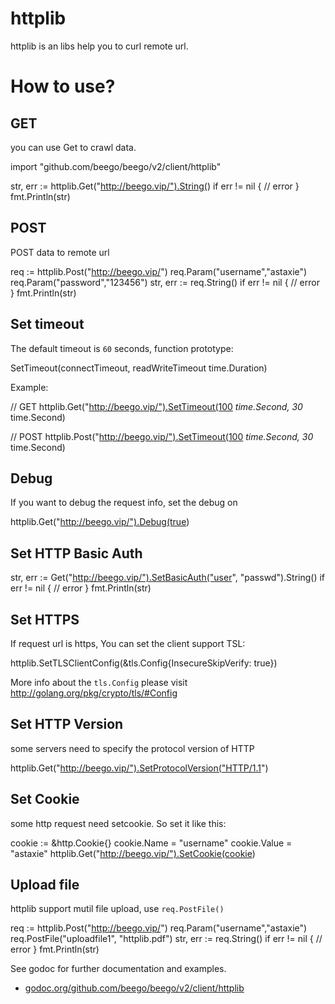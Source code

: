 # httplib

httplib is an libs help you to curl remote url.

# How to use?

## GET

you can use Get to crawl data.

 import "github.com/beego/beego/v2/client/httplib"

 str, err := httplib.Get("<http://beego.vip/").String(>)
 if err != nil {
         // error
 }
 fmt.Println(str)

## POST

POST data to remote url

 req := httplib.Post("<http://beego.vip/>")
 req.Param("username","astaxie")
 req.Param("password","123456")
 str, err := req.String()
 if err != nil {
         // error
 }
 fmt.Println(str)

## Set timeout

The default timeout is `60` seconds, function prototype:

 SetTimeout(connectTimeout, readWriteTimeout time.Duration)

Example:

 // GET
 httplib.Get("<http://beego.vip/").SetTimeout(100> *time.Second, 30* time.Second)

 // POST
 httplib.Post("<http://beego.vip/").SetTimeout(100> *time.Second, 30* time.Second)

## Debug

If you want to debug the request info, set the debug on

 httplib.Get("<http://beego.vip/").Debug(true>)

## Set HTTP Basic Auth

 str, err := Get("<http://beego.vip/").SetBasicAuth("user>", "passwd").String()
 if err != nil {
         // error
 }
 fmt.Println(str)

## Set HTTPS

If request url is https, You can set the client support TSL:

 httplib.SetTLSClientConfig(&tls.Config{InsecureSkipVerify: true})

More info about the `tls.Config` please visit <http://golang.org/pkg/crypto/tls/#Config>

## Set HTTP Version

some servers need to specify the protocol version of HTTP

 httplib.Get("<http://beego.vip/").SetProtocolVersion("HTTP/1.1>")

## Set Cookie

some http request need setcookie. So set it like this:

 cookie := &http.Cookie{}
 cookie.Name = "username"
 cookie.Value  = "astaxie"
 httplib.Get("<http://beego.vip/").SetCookie(cookie>)

## Upload file

httplib support mutil file upload, use `req.PostFile()`

 req := httplib.Post("<http://beego.vip/>")
 req.Param("username","astaxie")
 req.PostFile("uploadfile1", "httplib.pdf")
 str, err := req.String()
 if err != nil {
         // error
 }
 fmt.Println(str)

See godoc for further documentation and examples.

* [godoc.org/github.com/beego/beego/v2/client/httplib](https://godoc.org/github.com/beego/beego/v2/client/httplib)
